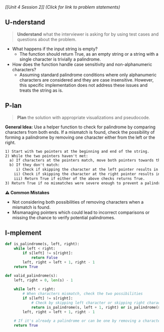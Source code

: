 *[[Unit 4 Session 2]] (Click for link to problem statements)*

## U-nderstand

> **Understand** what the interviewer is asking for by using test cases and questions about the problem.

- What happens if the input string is empty?
  - The function should return True, as an empty string or a string with a single character is trivially a palindrome.
- How does the function handle case sensitivity and non-alphanumeric characters?
  - Assuming standard palindrome conditions where only alphanumeric characters are considered and they are case insensitive. However, this specific implementation does not address these issues and treats the string as is.

## P-lan

> **Plan** the solution with appropriate visualizations and pseudocode.

**General Idea:** Use a helper function to check for palindrome by comparing characters from both ends. If a mismatch is found, check the possibility of forming a palindrome by removing one character either from the left or the right.

```markdown
1) Start with two pointers at the beginning and end of the string.
2) While the two pointers haven't met:
  a) If characters at the pointers match, move both pointers towards the center.
  b) If they don't match:
     i) Check if skipping the character at the left pointer results in a palindrome.
    ii) Check if skipping the character at the right pointer results in a palindrome.
    iii) Return True if either of the above checks returns True.
3) Return True if no mismatches were severe enough to prevent a palindrome (after considering one removal).
```

**⚠️ Common Mistakes**

- Not considering both possibilities of removing characters when a mismatch is found.
- Mismanaging pointers which could lead to incorrect comparisons or missing the chance to verify potential palindromes.


## I-mplement

```python
def is_palindrome(s, left, right):
    while left < right:
        if s[left] != s[right]:
            return False
        left, right = left + 1, right - 1
    return True

def valid_palindrome(s):
    left, right = 0, len(s) - 1
    
    while left < right:
        # When characters mismatch, check the two possibilities
        if s[left] != s[right]:
            # Check by skipping left character or skipping right character
            return is_palindrome(s, left + 1, right) or is_palindrome(s, left, right - 1)
        left, right = left + 1, right - 1
    
    # If it's already a palindrome or can be one by removing a character
    return True
```